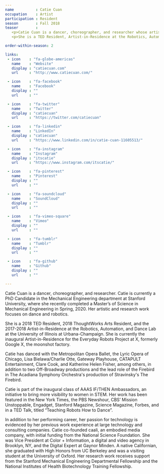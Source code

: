 ```yaml
---
name          : Catie Cuan
occupation    : Artist
participation : Resident
season        : Fall 2018
teaser        :
   <p>Catie Cuan is a dancer, choreographer, and researcher whose artistic and research work focuses on dance and robotics.</p>
   <p>She is a TED Resident, Artist-in-Residence at the Robotics, Automation, and Dance Lab at the University of Illinois at Urbana-Champaign and the inaugural Artist-in-Residence for the Everyday Robots Project at X, formerly Google X, the moonshot factory.</p>

order-within-season: 2

links:
 - icon    : "fa-globe-americas"
   name    : "Website"
   display : "catiecuan.com"
   url     : "http://www.catiecuan.com/"

 - icon    : "fa-facebook"
   name    : "Facebook"
   display : ""
   url     : ""

 - icon    : "fa-twitter"
   name    : "Twitter"
   display : "catiecuan"
   url     : "https://twitter.com/catiecuan"

 - icon    : "fa-linkedin"
   name    : "LinkedIn"
   display : "catiecuan"
   url     : "https://www.linkedin.com/in/catie-cuan-11605513/"

 - icon    : "fa-instagram"
   name    : "Instagram"
   display : "itscatie"
   url     : "https://www.instagram.com/itscatie/"

 - icon    : "fa-pinterest"
   name    : "Pinterest"
   display : ""
   url     : ""

 - icon    : "fa-soundcloud"
   name    : "SoundCloud"
   display : ""
   url     : ""

 - icon    : "fa-vimeo-square"
   name    : "Vimeo"
   display : ""
   url     : ""

 - icon    : "fa-tumblr"
   name    : "Tumblr"
   display : ""
   url     : ""

 - icon    : "fa-github"
   name    : "Github"
   display : ""
   url     : ""

---
```

Catie Cuan is a dancer, choreographer, and researcher. Catie is currently a PhD Candidate in the Mechanical Engineering department at Stanford University, where she recently completed a Master’s of Science in Mechanical Engineering in Spring, 2020. Her artistic and research work focuses on dance and robotics.

She is a 2018 TED Resident, 2018 ThoughtWorks Arts Resident, and the 2017-2018 Artist-in-Residence at the Robotics, Automation, and Dance Lab at the University of Illinois at Urbana-Champaign. She is currently the inaugural Artist-in-Residence for the Everyday Robots Project at X, formerly Google X, the moonshot factory.

Catie has danced with the Metropolitan Opera Ballet, the Lyric Opera of Chicago, Lisa Bielawa/Charlie Otte, Gateway Playhouse, CATAPULT Entertainment, Clare Cook, and Katherine Helen Fisher, among others, in addition to two Off-Broadway productions and the lead role of the Firebird in The Acadiana Symphony Orchestra's production of Stravinsky's The Firebird.

Catie is part of the inaugural class of AAAS IF/THEN Ambassadors, an initiative to bring more visibility to women in STEM. Her work has been featured in the New York Times, the PBS Newshour, CBS’ Mission Unstoppable, Engadget, Stanford Magazine, Science Magazine, Forbes, and in a TED Talk, titled “Teaching Robots How to Dance”.

In addition to her performing career, her passion for technology is evidenced by her previous work experience at large technology and consulting companies.  Catie co-founded caali, an embodied media company, with initial funding from the National Science Foundation. She was Vice President at Color + Information, a digital and video agency in Brooklyn, NY, and the Digital Expert at Gaynor Minden. A native Californian, she graduated with High Honors from UC Berkeley and was a visiting student at the University of Oxford. Her research work receives support from the Stanford Mechanical Engineering Departmental Fellowship and the National Institutes of Health Biotechnology Training Fellowship.